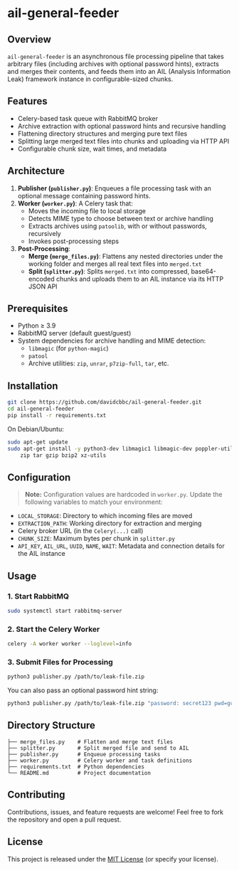 # ail-general-feeder

## Overview

`ail-general-feeder` is an asynchronous file processing pipeline that takes arbitrary files (including archives with optional password hints), extracts and merges their contents, and feeds them into an AIL (Analysis Information Leak) framework instance in configurable-sized chunks.

## Features

- Celery-based task queue with RabbitMQ broker
- Archive extraction with optional password hints and recursive handling
- Flattening directory structures and merging pure text files
- Splitting large merged text files into chunks and uploading via HTTP API
- Configurable chunk size, wait times, and metadata

## Architecture

1. **Publisher (`publisher.py`)**: Enqueues a file processing task with an optional message containing password hints.
2. **Worker (`worker.py`)**: A Celery task that:
   - Moves the incoming file to local storage
   - Detects MIME type to choose between text or archive handling
   - Extracts archives using `patoolib`, with or without passwords, recursively
   - Invokes post-processing steps
3. **Post-Processing**:
   - **Merge (`merge_files.py`)**: Flattens any nested directories under the working folder and merges all real text files into `merged.txt`
   - **Split (`splitter.py`)**: Splits `merged.txt` into compressed, base64-encoded chunks and uploads them to an AIL instance via its HTTP JSON API

## Prerequisites

- Python ≥ 3.9
- RabbitMQ server (default guest/guest)
- System dependencies for archive handling and MIME detection:
  - `libmagic` (for `python-magic`)
  - `patool`
  - Archive utilities: `zip`, `unrar`, `p7zip-full`, `tar`, etc.

## Installation

```bash
git clone https://github.com/davidcbbc/ail-general-feeder.git
cd ail-general-feeder
pip install -r requirements.txt
```

On Debian/Ubuntu:
```bash
sudo apt-get update
sudo apt-get install -y python3-dev libmagic1 libmagic-dev poppler-utils unrar p7zip-full \
    zip tar gzip bzip2 xz-utils
```

## Configuration

> **Note:** Configuration values are hardcoded in `worker.py`. Update the following variables to match your environment:

- `LOCAL_STORAGE`: Directory to which incoming files are moved
- `EXTRACTION_PATH`: Working directory for extraction and merging
- Celery broker URL (in the `Celery(...)` call)
- `CHUNK_SIZE`: Maximum bytes per chunk in `splitter.py`
- `API_KEY`, `AIL_URL`, `UUID`, `NAME`, `WAIT`: Metadata and connection details for the AIL instance

## Usage

### 1. Start RabbitMQ

```bash
sudo systemctl start rabbitmq-server
```

### 2. Start the Celery Worker

```bash
celery -A worker worker --loglevel=info
```

### 3. Submit Files for Processing

```bash
python3 publisher.py /path/to/leak-file.zip
```

You can also pass an optional password hint string:
```bash
python3 publisher.py /path/to/leak-file.zip "password: secret123 pwd=guess456"
```

## Directory Structure

```
├── merge_files.py    # Flatten and merge text files
├── splitter.py       # Split merged file and send to AIL
├── publisher.py      # Enqueue processing tasks
├── worker.py         # Celery worker and task definitions
├── requirements.txt  # Python dependencies
└── README.md         # Project documentation
```

## Contributing

Contributions, issues, and feature requests are welcome! Feel free to fork the repository and open a pull request.

## License

This project is released under the [MIT License](LICENSE) (or specify your license).
